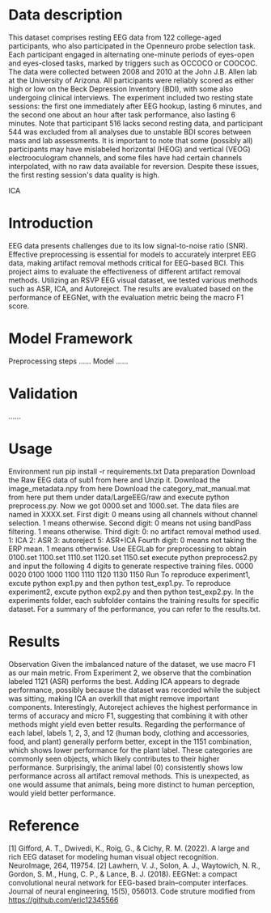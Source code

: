 # Data description
This dataset comprises resting EEG data from 122 college-aged participants, who also participated in the Openneuro probe selection task. Each participant engaged in alternating one-minute periods of eyes-open and eyes-closed tasks, marked by triggers such as OCCOCO or COOCOC. The data were collected between 2008 and 2010 at the John J.B. Allen lab at the University of Arizona.
All participants were reliably scored as either high or low on the Beck Depression Inventory (BDI), with some also undergoing clinical interviews. The experiment included two resting state sessions: the first one immediately after EEG hookup, lasting 6 minutes, and the second one about an hour after task performance, also lasting 6 minutes. Note that participant 516 lacks second resting data, and participant 544 was excluded from all analyses due to unstable BDI scores between mass and lab assessments.
It is important to note that some (possibly all) participants may have mislabeled horizontal (HEOG) and vertical (VEOG) electrooculogram channels, and some files have had certain channels interpolated, with no raw data available for reversion. Despite these issues, the first resting session's data quality is high.

ICA

# Introduction
EEG data presents challenges due to its low signal-to-noise ratio (SNR). Effective preprocessing is essential for models to accurately interpret EEG data, making artifact removal methods critical for EEG-based BCI.
This project aims to evaluate the effectiveness of different artifact removal methods. Utilizing an RSVP EEG visual dataset, we tested various methods such as ASR, ICA, and Autoreject. The results are evaluated based on the performance of EEGNet, with the evaluation metric being the macro F1 score.
# Model Framework
Preprocessing steps
……
Model
……
# Validation
……
# Usage
Environment run pip install -r requirements.txt
Data preparation
Download the Raw EEG data of sub1 from here and Unzip it.
Download the image_metadata.npy from here
Download the category_mat_manual.mat from here
put them under data/LargeEEG/raw and execute python preprocess.py. Now we got 0000.set and 1000.set. The data files are named in XXXX.set.
First digit: 0 means using all channels without channel selection. 1 means otherwise.
Second digit: 0 means not using bandPass filtering. 1 means otherwise.
Third digit:
0: no artifact removal method used.
1: ICA
2: ASR
3: autoreject
5: ASR+ICA
Fourth digit: 0 means not taking the ERP mean. 1 means otherwise.
Use EEGLab for preprocessing to obtain 0100.set 1100.set 1110.set 1120.set 1150.set
execute python preprocess2.py and input the following 4 digits to generate respective training files.
0000
0020
0100
1000
1100
1110
1120
1130
1150
Run
To reproduce experiment1, excute python exp1.py and then python test_exp1.py.
To reproduce experiment2, excute python exp2.py and then python test_exp2.py.
In the experiments folder, each subfolder contains the training results for specific dataset. For a summary of the performance, you can refer to the results.txt.
# Results

Observation
Given the imbalanced nature of the dataset, we use macro F1 as our main metric. From Experiment 2, we observe that the combination labeled 1121 (ASR) performs the best. Adding ICA appears to degrade performance, possibly because the dataset was recorded while the subject was sitting, making ICA an overkill that might remove important components. Interestingly, Autoreject achieves the highest performance in terms of accuracy and micro F1, suggesting that combining it with other methods might yield even better results.
Regarding the performance of each label, labels 1, 2, 3, and 12 (human body, clothing and accessories, food, and plant) generally perform better, except in the 1151 combination, which shows lower performance for the plant label. These categories are commonly seen objects, which likely contributes to their higher performance. Surprisingly, the animal label (0) consistently shows low performance across all artifact removal methods. This is unexpected, as one would assume that animals, being more distinct to human perception, would yield better performance.
# Reference
[1] Gifford, A. T., Dwivedi, K., Roig, G., & Cichy, R. M. (2022). A large and rich EEG dataset for modeling human visual object recognition. NeuroImage, 264, 119754.
[2] Lawhern, V. J., Solon, A. J., Waytowich, N. R., Gordon, S. M., Hung, C. P., & Lance, B. J. (2018). EEGNet: a compact convolutional neural network for EEG-based brain–computer interfaces. Journal of neural engineering, 15(5), 056013.
Code struture modified from https://github.com/eric12345566
